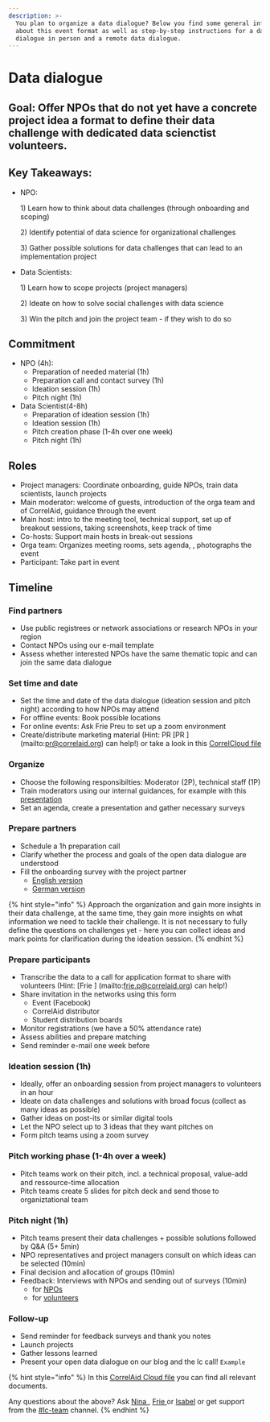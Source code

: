 ```yaml
---
description: >-
  You plan to organize a data dialogue? Below you find some general information
  about this event format as well as step-by-step instructions for a data
  dialogue in person and a remote data dialogue.
---
```


# Data dialogue

## Goal: Offer NPOs that do not yet have a concrete project idea a format to define their data challenge with dedicated data scienctist volunteers.

## Key Takeaways:

* NPO: 

  1\) Learn how to think about data challenges \(through onboarding and scoping\)

  2\) Identify potential of data science for organizational challenges

  3\) Gather possible solutions for data challenges that can lead to an implementation project

* Data Scientists:

  1\) Learn how to scope projects \(project managers\)

  2\) Ideate on how to solve social challenges with data science

  3\) Win the pitch and join the project team - if they wish to do so

## Commitment

* NPO \(4h\):
  * Preparation of needed material \(1h\)
  * Preparation call and contact survey \(1h\)
  * Ideation session \(1h\)
  * Pitch night \(1h\)
* Data Scientist\(4-8h\)
  * Preparation of ideation session \(1h\)
  * Ideation session \(1h\)
  * Pitch creation phase \(1-4h over one week\)
  * Pitch night \(1h\)

## Roles

* Project managers: Coordinate onboarding, guide NPOs, train data scientists, launch projects
* Main moderator: welcome of guests, introduction of the orga team and of CorrelAid, guidance through the event
* Main host: intro to the meeting tool, technical support, set up of breakout sessions, taking screenshots, keep track of time
* Co-hosts: Support main hosts in break-out sessions
* Orga team: Organizes meeting rooms, sets agenda, , photographs the event
* Participant: Take part in event

## Timeline

### Find partners

* Use public registrees or network associations or research NPOs in your region
* Contact NPOs using our e-mail template
* Assess whether interested NPOs have the same thematic topic and can join the same data dialogue

### Set time and date

* Set the time and date of the data dialogue \(ideation session and pitch night\) according to how NPOs may attend
* For offline events: Book possible locations
* For online events: Ask Frie Preu to set up a zoom environment
* Create/distribute marketing material \(Hint: PR \[PR \] \(mailto:pr@correlaid.org\) can help!\) or take a look in this [CorrelCloud file](https://correlcloud.org/index.php/s/cWRF8zWZjnRKRKn) 

### Organize

* Choose the following responsibilties: Moderator \(2P\), technical staff \(1P\)
* Train moderators using our internal guidances, for example with this [presentation](https://docs.google.com/presentation/d/1fM22bP0fVcKn98R4zB2Z8hhWup6XscoIJ-9L5i-bkBM/edit#slide=id.g884d5274fc_0_68)
* Set an agenda, create a presentation and gather necessary surveys

### Prepare partners

* Schedule a 1h preparation call
* Clarify whether the process and goals of the open data dialogue are understood
* Fill the onboarding survey with the project partner 
  * [English version](https://www.surveymonkey.de/r/correlaid_submit_project)
  * [German version](https://www.surveymonkey.de/r/correlaid_projekt_einreichen)

{% hint style="info" %}
Approach the organization and gain more insights in their data challenge, at the same time, they gain more insights on what information we need to tackle their challenge. It is not necessary to fully define the questions on challenges yet - here you can collect ideas and mark points for clarification during the ideation session.
{% endhint %}

### Prepare participants

* Transcribe the data to a call for application format to share with volunteers \(Hint: \[Frie \] \(mailto:frie.p@correlaid.org\) can help!\)
* Share invitation in the networks using this form
  * Event \(Facebook\)
  * CorrelAid distributor
  * Student distribution boards
* Monitor registrations \(we have a 50% attendance rate\)
* Assess abilities and prepare matching
* Send reminder e-mail one week before

### Ideation session \(1h\)

* Ideally, offer an onboarding session from project managers to volunteers in an hour
* Ideate on data challenges and solutions with broad focus \(collect as many ideas as possible\)
* Gather ideas on post-its or similar digital tools
* Let the NPO select up to 3 ideas that they want pitches on
* Form pitch teams using a zoom survey

### Pitch working phase \(1-4h over a week\)

* Pitch teams work on their pitch, incl. a technical proposal, value-add and ressource-time allocation
* Pitch teams create 5 slides for pitch deck and send those to organiztational team

### Pitch night \(1h\)

* Pitch teams present their data challenges + possible solutions followed by Q&A \(5+ 5min\)
* NPO representatives and project managers consult on which ideas can be selected \(10min\)
* Final decision and allocation of groups \(10min\)
* Feedback: Interviews with NPOs and sending out of surveys \(10min\)
  * for [NPOs ](https://www.surveymonkey.de/r/correlaideventextern)
  * for [volunteers](https://www.surveymonkey.de/r/correlaideventintern)

### Follow-up

* Send reminder for feedback surveys and thank you notes
* Launch projects 
* Gather lessons learned
* Present your open data dialogue on our blog and the lc call! `Example`

{% hint style="info" %}
In this [CorrelAid Cloud file](https://correlcloud.org/index.php/s/6ApdEk3aiKiKqFM) you can find all relevant documents.

Any questions about the above? Ask [Nina ](mailto:nina.h@correlaid.org), [Frie ](mailto:frie.p@correlaid.org)or [Isabel](mailto:isabel.w@correlaid.org) or get support from the [\#lc-team](https://correlaid.slack.com/archives/C7MR1UREE) channel.
{% endhint %}

